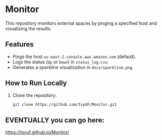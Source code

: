 # Monitor

This repository monitors external spaces by pinging a specified host and visualizing the results.

## Features
- Pings the host `us-east-2.console.aws.amazon.com` (default).
- Logs the status (`Up` or `Down`) in `status_log.csv`.
- Generates a sparkline visualization in `docs/sparkline.png`.

## How to Run Locally
1. Clone the repository:
   ```bash
   git clone https://github.com/tsyUF/Monitor.git

## EVENTUALLY you can go here:
https://tsyuf.github.io/Monitor/
